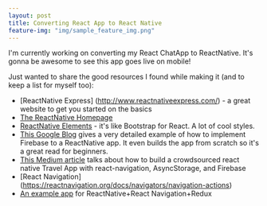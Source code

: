 ```yaml
---
layout: post
title: Converting React App to React Native
feature-img: "img/sample_feature_img.png"
---
```


I'm currently working on converting my React ChatApp to ReactNative. It's gonna be awesome to see this app goes live on mobile! 

Just wanted to share the good resources I found while making it (and to keep a list for myself too):
* [ReactNative Express] (http://www.reactnativeexpress.com/) -  a great website to get you started on the basics
* [The ReactNative Homepage](https://facebook.github.io/react-native/)
* [ReactNative Elements](https://react-native-training.github.io/react-native-elements/) - it's like Bootstrap for React. A lot of cool styles.
* [This Google Blog](https://firebase.googleblog.com/2016/01/the-beginners-guide-to-react-native-and_84.html) gives a very detailed example of how to implement Firebase to a ReactNative app. It even builds the app from scratch so it's a great read for beginners.
* [This Medium article](https://medium.com/react-native-development/tutorial-build-a-crowdsourced-react-native-travel-app-with-react-navigation-asyncstorage-and-385304f7b431) talks about how to build a crowdsourced react native Travel App with react-navigation, AsyncStorage, and Firebase
* [React Navigation] (https://reactnavigation.org/docs/navigators/navigation-actions)
* [An example app](https://github.com/react-community/react-navigation/tree/master/examples/ReduxExample) for ReactNative+React Navigation+Redux